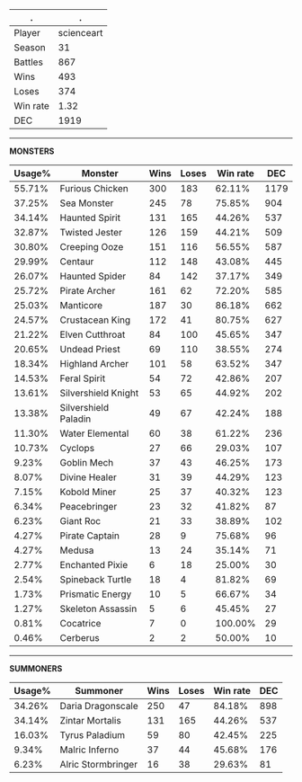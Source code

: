 .|.
|-|-
Player|scienceart
Season|31
Battles|867
Wins|493
Loses|374
Win rate|1.32
DEC|1919

---
**MONSTERS**

Usage%|Monster|Wins|Loses|Win rate|DEC|
-|-|-|-|-|-|
55.71%|Furious Chicken|300|183|62.11%|1179|
37.25%|Sea Monster|245|78|75.85%|904|
34.14%|Haunted Spirit|131|165|44.26%|537|
32.87%|Twisted Jester|126|159|44.21%|509|
30.80%|Creeping Ooze|151|116|56.55%|587|
29.99%|Centaur|112|148|43.08%|445|
26.07%|Haunted Spider|84|142|37.17%|349|
25.72%|Pirate Archer|161|62|72.20%|585|
25.03%|Manticore|187|30|86.18%|662|
24.57%|Crustacean King|172|41|80.75%|627|
21.22%|Elven Cutthroat|84|100|45.65%|347|
20.65%|Undead Priest|69|110|38.55%|274|
18.34%|Highland Archer|101|58|63.52%|347|
14.53%|Feral Spirit|54|72|42.86%|207|
13.61%|Silvershield Knight|53|65|44.92%|202|
13.38%|Silvershield Paladin|49|67|42.24%|188|
11.30%|Water Elemental|60|38|61.22%|236|
10.73%|Cyclops|27|66|29.03%|107|
9.23%|Goblin Mech|37|43|46.25%|173|
8.07%|Divine Healer|31|39|44.29%|123|
7.15%|Kobold Miner|25|37|40.32%|123|
6.34%|Peacebringer|23|32|41.82%|87|
6.23%|Giant Roc|21|33|38.89%|102|
4.27%|Pirate Captain|28|9|75.68%|96|
4.27%|Medusa|13|24|35.14%|71|
2.77%|Enchanted Pixie|6|18|25.00%|30|
2.54%|Spineback Turtle|18|4|81.82%|69|
1.73%|Prismatic Energy|10|5|66.67%|34|
1.27%|Skeleton Assassin|5|6|45.45%|27|
0.81%|Cocatrice|7|0|100.00%|29|
0.46%|Cerberus|2|2|50.00%|10|

---
**SUMMONERS**

Usage%|Summoner|Wins|Loses|Win rate|DEC|
-|-|-|-|-|-|
34.26%|Daria Dragonscale|250|47|84.18%|898|
34.14%|Zintar Mortalis|131|165|44.26%|537|
16.03%|Tyrus Paladium|59|80|42.45%|225|
9.34%|Malric Inferno|37|44|45.68%|176|
6.23%|Alric Stormbringer|16|38|29.63%|81|

